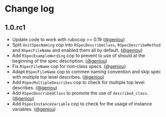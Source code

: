# Change log

## 1.0.rc1

* Update code to work with rubocop >= 0.19 ([@geniou][])
* Split `UnitSpecNaming` cop into `RSpecDescribeClass`,
  `RSpecDescribeMethod` and `RSpecFileName` and enabled them all by
  default. ([@geniou][])
* Add `RSpecExampleWording` cop to prevent to use of should at the
  beginning of the spec description. ([@geniou][])
* Fix `RSpecFileName` cop for non-class specs. ([@geniou][])
* Adapt `RSpecFileName` cop to commen naming convention and skip spec
  with multiple top level describes. ([@geniou][])
* Add `RSpecMultipleDescribes` cop to check for multiple top level
  describes. ([@geniou][])
* Add `RSpecDescribedClass` to promote the use of `described_class`.
  ([@geniou][])
* Add `RSpecInstanceVariable` cop to check for the usage of instance
  variables. ([@geniou][])

<!-- Contributors -->

[@geniou]: https://github.com/geniou
[@nevir]: https://github.com/nevir
